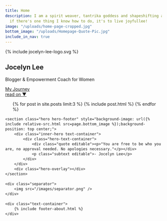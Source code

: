 ```yaml
---
title: Home
description: I am a spirit weaver, tantrika goddess and shapeshifting artist. And
  if there's one thing I know how to do, it's to live joyfullee!
image: "/uploads/home-page-cropped.jpg"
bottom_image: "/uploads/Homepage-Quote-Pic.jpg"
include_in_nav: true
---
```


<section class="hero" style="background-image: url({% include relative-src.html src=page.image %})">
	<div class="inner-hero text-container">
		<div class="hero-text-container">
			<div class="hero-logo">{% include jocelyn-lee-logo.svg %}</div>
			<h1 id="landing-page-heading">Jocelyn Lee</h1>
			<p class="subtext editable">Blogger &amp; Empowerment Coach for Women&nbsp;</p>
			<div class="cta button alt editable" id="cta-my-journey"><a href="/my-journey/">My Journey</a></div>
		</div>
	</div>
	<div class="read-on"><a href="#read-on">read on <span class="arrow">&#x25BC;</span></a></div>
</section>

<div class="content" id="read-on">
	<section>
		<div class="text-container">
			<ul class="blog-posts">
				{% for post in site.posts limit:3 %}
					{% include post.html %}
				{% endfor %}
			</ul>
		</div>
	</section>

	<section class="hero hero-footer" style="background-image: url({% include relative-src.html src=page.bottom_image %});background-position: top center;">
		<div class="inner-hero text-container">
			<div class="hero-text-container">
				<div class="quote editable"><p>"You are free to be who you are, no approval needed. No apologies necessary."</p></div>
				<p class="subtext editable">- Jocelyn Lee</p>
			</div>
		</div>
		<div class="hero-overlay"></div>
	</section>

	<div class="separator">
		<img src="/images/separator.png" />
	</div>

	<div class="text-container">
		{% include footer-about.html %}
	</div>
</div>
